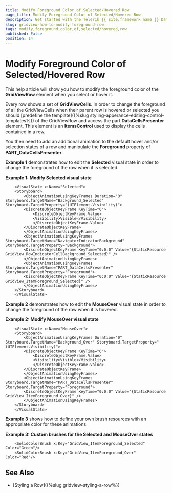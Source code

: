 ```yaml
---
title: Modify Foreground Color of Selected/Hovered Row
page_title: Modify Foreground Color of Selected/Hovered Row
description: Get started with the Telerik {{ site.framework_name }} DataGrid and learn how to change the foreground color of all GridViewCells when their parent row is hovered or selected.
slug: gridview-how-to-modify-foreground-row
tags: modify,foreground,color,of,selected/hovered,row
published: False
position: 14
---
```


# Modify Foreground Color of Selected/Hovered Row

This help article will show you how to modify the foreground color of the **GridViewRow** element when you select or hover it.

Every row shows a set of **GridViewCells**. In order to change the foreground of all the GridViewCells when their parent row is hovered or selected you should [predefine the template]({%slug styling-apperance-editing-control-templates%}) of the GridViewRow and access the part __DataCellsPresenter__ element. This element is an **ItemsControl** used to display the cells contained in a row.

You then need to add an additional animation to the default hover and/or selection states of a row and manipulate the **Foreground** property of __PART_DataCellsPresenter__. 

**Example 1** demonstrates how to edit the **Selected** visual state in order to change the foreground of the row when it is selected.

__Example 1: Modify Selected visual state__

```XAML
    <VisualState x:Name="Selected">
	<Storyboard>
	    <ObjectAnimationUsingKeyFrames Duration="0" Storyboard.TargetName="Background_Selected" Storyboard.TargetProperty="(UIElement.Visibility)">
		<DiscreteObjectKeyFrame KeyTime="0">
		    <DiscreteObjectKeyFrame.Value>
			<Visibility>Visible</Visibility>
		    </DiscreteObjectKeyFrame.Value>
		</DiscreteObjectKeyFrame>
	    </ObjectAnimationUsingKeyFrames>
	    <ObjectAnimationUsingKeyFrames Storyboard.TargetName="NavigatorIndicatorBackground" Storyboard.TargetProperty="Background">
		<DiscreteObjectKeyFrame KeyTime="0:0:0" Value="{StaticResource GridView_RowIndicatorCellBackground_Selected}" />
	    </ObjectAnimationUsingKeyFrames>
	    <ObjectAnimationUsingKeyFrames Storyboard.TargetName="PART_DataCellsPresenter" Storyboard.TargetProperty="Foreground">
		<DiscreteObjectKeyFrame KeyTime="0:0:0" Value="{StaticResource GridView_ItemForeground_Selected}" />
	    </ObjectAnimationUsingKeyFrames>
	</Storyboard>
    </VisualState>
```

**Example 2** demonstrates how to edit the **MouseOver** visual state in order to change the foreground of the row when it is hovered.

__Example 2: Modify MouseOver visual state__

```XAML
    <VisualState x:Name="MouseOver">
	<Storyboard>
	    <ObjectAnimationUsingKeyFrames Duration="0" Storyboard.TargetName="Background_Over" Storyboard.TargetProperty="(UIElement.Visibility)">
		<DiscreteObjectKeyFrame KeyTime="0">
		    <DiscreteObjectKeyFrame.Value>
			<Visibility>Visible</Visibility>
		    </DiscreteObjectKeyFrame.Value>
		</DiscreteObjectKeyFrame>
	    </ObjectAnimationUsingKeyFrames>
	    <ObjectAnimationUsingKeyFrames Storyboard.TargetName="PART_DataCellsPresenter" Storyboard.TargetProperty="Foreground">
		<DiscreteObjectKeyFrame KeyTime="0:0:0" Value="{StaticResource GridView_ItemForeground_Over}" />
	    </ObjectAnimationUsingKeyFrames>
	</Storyboard>
    </VisualState>
```

**Example 3** shows how to define your own brush resources with an appropriate color for these animations.
        
__Example 3: Custom brushes for the Selected and MouseOver states__

```XAML
    <SolidColorBrush x:Key="GridView_ItemForeground_Selected" Color="Green"/>
    <SolidColorBrush x:Key="GridView_ItemForeground_Over" Color="Red"/>
```

## See Also

 * [Styling a Row]({%slug gridview-styling-a-row%})
